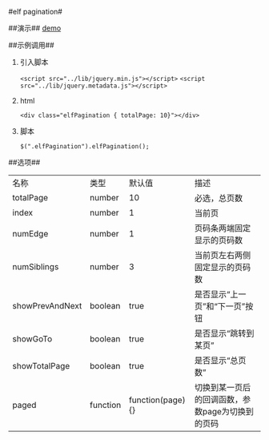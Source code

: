 #elf pagination#

##演示##
[demo](http://laichendong.github.io/elf/demo/pagination/demo.html)

##示例调用##
1. 引入脚本

    `<script src="../lib/jquery.min.js"></script>`
    `<script src="../lib/jquery.metadata.js"></script>`

2. html

    `<div class="elfPagination { totalPage: 10}"></div>`

3. 脚本

    `$(".elfPagination").elfPagination();`


##选项##
<table>
<tr><td>名称</td><td>类型</td><td>默认值</td><td>描述</td></tr>
<tr><td>totalPage</td><td>number</td><td>10</td><td>必选，总页数</td></tr>
<tr><td>index</td><td>number</td><td>1</td><td>当前页</td></tr>
<tr><td>numEdge</td><td>number</td><td>1</td><td>页码条两端固定显示的页码数</td></tr>
<tr><td>numSiblings</td><td>number</td><td>3</td><td>当前页左右两侧固定显示的页码数</td></tr>
<tr><td>showPrevAndNext</td><td>boolean</td><td>true</td><td>是否显示“上一页”和“下一页”按钮</td></tr>
<tr><td>showGoTo</td><td>boolean</td><td>true</td><td>是否显示“跳转到某页”</td></tr>
<tr><td>showTotalPage</td><td>boolean</td><td>true</td><td>是否显示“总页数”</td></tr>
<tr><td>paged</td><td>function</td><td>function(page){}</td><td>切换到某一页后的回调函数，参数page为切换到的页码</td></tr>
</table>